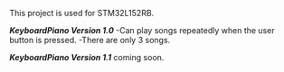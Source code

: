 This project is used for STM32L152RB.

***KeyboardPiano Version 1.0***
-Can play songs repeatedly when the user button is pressed.
-There are only 3 songs.

***KeyboardPiano Version 1.1***  coming soon.
